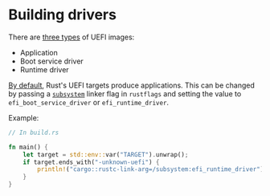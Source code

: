 # Building drivers

There are [three types][spec-images] of UEFI images:
* Application
* Boot service driver
* Runtime driver

[By default][target-flag], Rust's UEFI targets produce applications. This can be
changed by passing a [`subsystem`] linker flag in `rustflags` and setting the
value to `efi_boot_service_driver` or `efi_runtime_driver`.

Example:

```rust
// In build.rs

fn main() {
    let target = std::env::var("TARGET").unwrap();
    if target.ends_with("-unknown-uefi") {
        println!("cargo::rustc-link-arg=/subsystem:efi_runtime_driver");
    }
}
```

[spec-images]: https://uefi.org/specs/UEFI/2.10/02_Overview.html#uefi-images
[target-flag]: https://github.com/rust-lang/rust/blob/f4d794ea0b845413344621d89f6c945062748485/compiler/rustc_target/src/spec/base/uefi_msvc.rs#L33
[`subsystem`]: https://learn.microsoft.com/en-us/cpp/build/reference/subsystem?view=msvc-170
